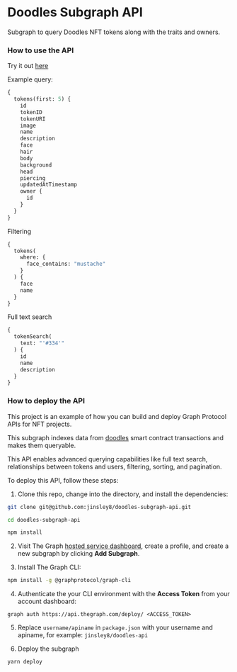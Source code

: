 # Doodles Subgraph API

Subgraph to query Doodles NFT tokens along with the traits and owners.


### How to use the API

Try it out [here](https://thegraph.com/hosted-service/subgraph/jinsley8/doodles-api)

Example query:

```graphql
{
  tokens(first: 5) {
    id
    tokenID
    tokenURI
    image
    name
    description
    face
    hair
    body
    background
    head
    piercing
    updatedAtTimestamp 
    owner {
      id 
    }
  }
}
```

Filtering

```graphql
{
  tokens(
    where: {
      face_contains: "mustache"
    }
  ) {
    face
    name
  }
}
```

Full text search

```graphql
{
  tokenSearch(
    text: "'#334'"
  ) {
    id
    name
    description
  }
}
```


### How to deploy the API

This project is an example of how you can build and deploy Graph Protocol APIs for NFT projects.

This subgraph indexes data from [doodles](https://etherscan.io/address/0x2acab3dea77832c09420663b0e1cb386031ba17b) smart contract transactions and makes them queryable.

This API enables advanced querying capabilities like full text search, relationships between tokens and users, filtering, sorting, and pagination.

To deploy this API, follow these steps:

1. Clone this repo, change into the directory, and install the dependencies:

```sh
git clone git@github.com:jinsley8/doodles-subgraph-api.git

cd doodles-subgraph-api

npm install
```

2. Visit The Graph [hosted service dashboard](https://thegraph.com/hosted-service/), create a profile, and create a new subgraph by clicking __Add Subgraph__.

3. Install The Graph CLI:

```sh
npm install -g @graphprotocol/graph-cli
```

4. Authenticate the your CLI environment with the __Access Token__ from your account dashboard:

```
graph auth https://api.thegraph.com/deploy/ <ACCESS_TOKEN>
```

5. Replace `username/apiname` in `package.json` with your username and apiname, for example: `jinsley8/doodles-api`

6. Deploy the subgraph

```sh
yarn deploy
```